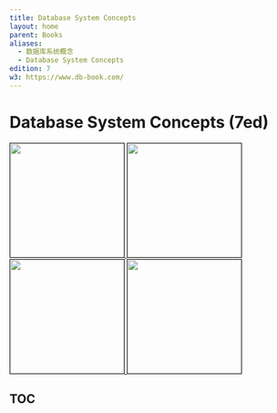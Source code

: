 ```yaml
---
title: Database System Concepts
layout: home
parent: Books
aliases:
  - 数据库系统概念
  - Database System Concepts
edition: 7
w3: https://www.db-book.com/
---
```

# Database System Concepts (7ed)

<div>
	<a href="https://www.db-book.com/">
		<img src="https://www.db-book.com/images/db7-cover.jpg" height="200" border="1">
	</a>
	<a href="https://course.cmpreading.com/web/teachRes/detail/5300/209">
		<img src="https://course.cmpreading.com/resource/access/L29wZW5yZXNvdXJjZXMvdGVhY2hfZWJvb2svaW1hZ2UvMjAyMS8xMC96aXAvZGQ2MjYxOGY5ZGUzNjNiYjM0M2Q4NDU5ZTRkN2RkN2FfMjU2LmpwZWck5pWw5o2u5bqT57O757uf5qaC5b-177yI6Iux77yJIEExLmpwZw==" height="200" border="1">
	</a>
	<a href="https://course.cmpreading.com/web/teachRes/detail/5229/209">
		<img src="https://course.cmpreading.com/resource/access/L29wZW5yZXNvdXJjZXMvdGVhY2hfZWJvb2svaW1hZ2UvMjAyMS8wNi96aXAvYTU4OGIyZDUzMmIzMDQxZTYxNmFhMGIyM2QyMjBkZDNfMjU2LmpwZWck5pWw5o2u5bqT57O757uf5qaC5b-1IEExLmpwZw==" height="200" border="1">
	</a>
	<a href="https://course.cmpreading.com/web/teachRes/detail/5301/209">
		<img src="https://course.cmpreading.com/resource/access/L29wZW5yZXNvdXJjZXMvdGVhY2hfZWJvb2svaW1hZ2UvMjAyMS8xMC96aXAvMGNiYzY4MmI2YmZhNmRmYjJiY2EzYmQyZGFkM2MyZTRfMjU2LmpwZWck5pWw5o2u5bqT57O757uf5qaC5b-1IEExLmpwZw==" height="200" border="1">
	</a>
</div>

## TOC